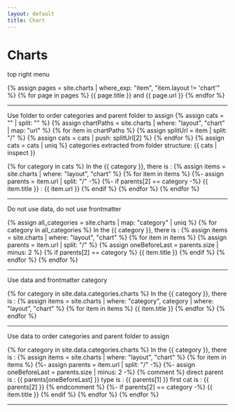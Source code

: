 ```yaml
---
layout: default
title: Chart
---
```

<h1>Charts</h1>

top right menu

{% assign pages = site.charts | where_exp: "item", "item.layout != 'chart'" %}
{% for page in pages %}
    {{ page.title }} and {{ page.url }}
{% endfor %}

---

Use folder to order categories and parent folder to assign
{% assign cats = "" | split: ""  %}
{% assign chartPaths = site.charts | where: "layout", "chart" | map: "url" %}
    {% for item in chartPaths %}
        {% assign splitUrl = item | split: "/" %}
        {% assign cats = cats | push: splitUrl[2] %}
    {% endfor %}
{% assign cats = cats | uniq %}
categories extracted from folder structure: {{ cats | inspect }} 

{% for category in cats %}
In the {{ category }}, there is :
    {% assign items = site.charts | where: "layout", "chart" %}
    {% for item in items %}
        {%- assign parents = item.url | split: "/" -%} 
        {%- if parents[2] == category -%}
            {{ item.title }} : {{ item.url }}
        {% endif %}
    {% endfor %}
{% endfor %}

---

Do not use data, do not use frontmatter 

{% assign all_categories = site.charts | map: "category" | uniq %}
{% for category in all_categories %}
In the {{ category }}, there is :
    {% assign items = site.charts | where: "layout", "chart" %}
    {% for item in items %}
        {% assign parents = item.url | split: "/" %} 
        {% assign oneBeforeLast = parents.size | minus: 2 %}
        {% if parents[2] == category %}
            {{ item.title }}
        {% endif %}
    {% endfor %}
{% endfor %}

---

Use data and frontmatter category

{% for category in site.data.categories.charts %}
In the {{ category }}, there is :
    {% assign items = site.charts | where: "category", category | where: "layout", "chart" %}
    {% for item in items %}
        {{ item.title }}
    {% endfor %}
{% endfor %}

---

Use data to order categories and parent folder to assign

{% for category in site.data.categories.charts %}
In the {{ category }}, there is :
    {% assign items = site.charts | where: "layout", "chart" %}
    {% for item in items %}
        {%- assign parents = item.url | split: "/" -%} 
        {%- assign oneBeforeLast = parents.size | minus: 2 -%}
        {% comment %}
        direct parent is : {{ parents[oneBeforeLast] }}
        type is : {{ parents[1] }}
        first cat  is : {{ parents[2] }}
        {% endcomment %}
        {%- if parents[2] == category -%}
            {{ item.title }}
        {% endif %}
    {% endfor %}
{% endfor %}

---

